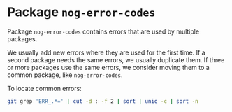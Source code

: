 # Package `nog-error-codes`

Package `nog-error-codes` contains errors that are used by multiple packages.

We usually add new errors where they are used for the first time.  If a second
package needs the same errors, we usually duplicate them.  If three or more
packages use the same errors, we consider moving them to a common package, like
`nog-error-codes`.

To locate common errors:

```sh
git grep 'ERR_.*=' | cut -d : -f 2 | sort | uniq -c | sort -n
```
